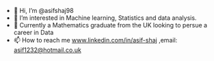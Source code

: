 - 👋 Hi, I’m @asifshaj98
- 👀 I’m interested in Machine learning, Statistics and data analysis.
- 🌱 Currently a Mathematics graduate from the UK looking to persue a career in Data
- 📫 How to reach me www.linkedin.com/in/asif-shaj ,email: asif1232@hotmail.co.uk  

<!---
asifshaj98/asifshaj98 is a ✨ special ✨ repository because its `README.md` (this file) appears on your GitHub profile.
You can click the Preview link to take a look at your changes.
--->

